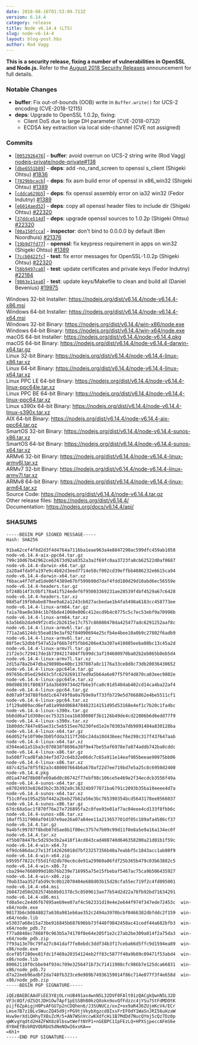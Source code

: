 ```yaml
---
date: 2018-08-16T01:53:09.713Z
version: 6.14.4
category: release
title: Node v6.14.4 (LTS)
slug: node-v6-14-4
layout: blog-post.hbs
author: Rod Vagg
---
```


**This is a security release, fixing a number of vulnerabilities in OpenSSL and Node.js.** Refer to the [August 2018 Security Releases](https://nodejs.org/en/blog/vulnerability/august-2018-security-releases/) announcement for full details.

### Notable Changes

* **buffer**: Fix out-of-bounds (OOB) write in `Buffer.write()` for UCS-2 encoding (CVE-2018-12115)
* **deps**: Upgrade to OpenSSL 1.0.2p, fixing:
  * Client DoS due to large DH parameter (CVE-2018-0732)
  * ECDSA key extraction via local side-channel (CVE not assigned)

### Commits

* [[`0052926476`](https://github.com/nodejs/node/commit/0052926476)] - **buffer**: avoid overrun on UCS-2 string write (Rod Vagg) [nodejs-private/node-private#138](https://github.com/nodejs-private/node-private/pull/138)
* [[`dbe6551b89`](https://github.com/nodejs/node/commit/dbe6551b89)] - **deps**: add -no\_rand\_screen to openssl s\_client (Shigeki Ohtsu) [#1836](https://github.com/nodejs/node/pull/1836)
* [[`7829bbcacb`](https://github.com/nodejs/node/commit/7829bbcacb)] - **deps**: fix asm build error of openssl in x86\_win32 (Shigeki Ohtsu) [#1389](https://github.com/nodejs/node/pull/1389)
* [[`cddca629b5`](https://github.com/nodejs/node/commit/cddca629b5)] - **deps**: fix openssl assembly error on ia32 win32 (Fedor Indutny) [#1389](https://github.com/nodejs/node/pull/1389)
* [[`e6014aed52`](https://github.com/nodejs/node/commit/e6014aed52)] - **deps**: copy all openssl header files to include dir (Shigeki Ohtsu) [#22320](https://github.com/nodejs/node/pull/22320)
* [[`37ddce514d`](https://github.com/nodejs/node/commit/37ddce514d)] - **deps**: upgrade openssl sources to 1.0.2p (Shigeki Ohtsu) [#22320](https://github.com/nodejs/node/pull/22320)
* [[`08a150fcca`](https://github.com/nodejs/node/commit/08a150fcca)] - **inspector**: don't bind to 0.0.0.0 by default (Ben Noordhuis) [#21376](https://github.com/nodejs/node/pull/21376)
* [[`19b9d7fd77`](https://github.com/nodejs/node/commit/19b9d7fd77)] - **openssl**: fix keypress requirement in apps on win32 (Shigeki Ohtsu) [#1389](https://github.com/nodejs/node/pull/1389)
* [[`7ccb0422fc`](https://github.com/nodejs/node/commit/7ccb0422fc)] - **test**: fix error messages for OpenSSL-1.0.2p (Shigeki Ohtsu) [#22320](https://github.com/nodejs/node/pull/22320)
* [[`58b9497ca8`](https://github.com/nodejs/node/commit/58b9497ca8)] - **test**: update certificates and private keys (Fedor Indutny) [#22184](https://github.com/nodejs/node/pull/22184)
* [[`9863e11ea8`](https://github.com/nodejs/node/commit/9863e11ea8)] - **test**: update keys/Makefile to clean and build all (Daniel Bevenius) [#19975](https://github.com/nodejs/node/pull/19975)

Windows 32-bit Installer: https://nodejs.org/dist/v6.14.4/node-v6.14.4-x86.msi<br>
Windows 64-bit Installer: https://nodejs.org/dist/v6.14.4/node-v6.14.4-x64.msi<br>
Windows 32-bit Binary: https://nodejs.org/dist/v6.14.4/win-x86/node.exe<br>
Windows 64-bit Binary: https://nodejs.org/dist/v6.14.4/win-x64/node.exe<br>
macOS 64-bit Installer: https://nodejs.org/dist/v6.14.4/node-v6.14.4.pkg<br>
macOS 64-bit Binary: https://nodejs.org/dist/v6.14.4/node-v6.14.4-darwin-x64.tar.gz<br>
Linux 32-bit Binary: https://nodejs.org/dist/v6.14.4/node-v6.14.4-linux-x86.tar.xz<br>
Linux 64-bit Binary: https://nodejs.org/dist/v6.14.4/node-v6.14.4-linux-x64.tar.xz<br>
Linux PPC LE 64-bit Binary: https://nodejs.org/dist/v6.14.4/node-v6.14.4-linux-ppc64le.tar.xz<br>
Linux PPC BE 64-bit Binary: https://nodejs.org/dist/v6.14.4/node-v6.14.4-linux-ppc64.tar.xz<br>
Linux s390x 64-bit Binary: https://nodejs.org/dist/v6.14.4/node-v6.14.4-linux-s390x.tar.xz<br>
AIX 64-bit Binary: https://nodejs.org/dist/v6.14.4/node-v6.14.4-aix-ppc64.tar.gz<br>
SmartOS 32-bit Binary: https://nodejs.org/dist/v6.14.4/node-v6.14.4-sunos-x86.tar.xz<br>
SmartOS 64-bit Binary: https://nodejs.org/dist/v6.14.4/node-v6.14.4-sunos-x64.tar.xz<br>
ARMv6 32-bit Binary: https://nodejs.org/dist/v6.14.4/node-v6.14.4-linux-armv6l.tar.xz<br>
ARMv7 32-bit Binary: https://nodejs.org/dist/v6.14.4/node-v6.14.4-linux-armv7l.tar.xz<br>
ARMv8 64-bit Binary: https://nodejs.org/dist/v6.14.4/node-v6.14.4-linux-arm64.tar.xz<br>
Source Code: https://nodejs.org/dist/v6.14.4/node-v6.14.4.tar.gz<br>
Other release files: https://nodejs.org/dist/v6.14.4/<br>
Documentation: https://nodejs.org/docs/v6.14.4/api/

<h3 id="shasums">SHASUMS</h3>

```
-----BEGIN PGP SIGNED MESSAGE-----
Hash: SHA256

91ba62cef4f8d2d3f4d4764a7116ba1eae963a4e8847290ac599dfc459ab1058  node-v6.14.4-aix-ppc64.tar.gz
799c10d67b42962ce62673d92a8352a3a2f69fc0aa3723fa0cb62522d0af0687  node-v6.14.4-darwin-x64.tar.gz
2a20a4fda9fa197e9c4b82d3eed7714e58cf002cd39effbb4886232e6615ca94  node-v6.14.4-darwin-x64.tar.xz
f6baca4f7dfad1de06f4389e67bf599b90d7daf4fdd180d29d10abd6ec56559e  node-v6.14.4-headers.tar.gz
bf248b14f3c0bf178a41f524edef6f95003369231ae28539f4bf4529a67c6428  node-v6.14.4-headers.tar.xz
08d5af19fb0abe879ee9a62a1243cb027acbedae1b4fa5498a6183cc458773ee  node-v6.14.4-linux-arm64.tar.gz
fa1a78ae8e384c1b76bde41060e806c412ecd9b4c0775c5c7ec53ebf9a70998b  node-v6.14.4-linux-arm64.tar.xz
63a5b6b2da949f2c45c2b2615e17c757c86080470da425477adc6291252aaf8c  node-v6.14.4-linux-armv6l.tar.gz
771a2a6124dc55ea019e3af92f84090694e25cfb4e4bee10a0b9c27802f6adb9  node-v6.14.4-linux-armv6l.tar.xz
88f5ec52dbbf547a52af66b7df5fbb6206e43a307a410805eeba08bc13c45a2d  node-v6.14.4-linux-armv7l.tar.gz
21f2e3c729417de1b7394217404ffb99dc3af194680970ba02b2eb065b0eb5d4  node-v6.14.4-linux-armv7l.tar.xz
2d15a78a2b47dba29890be40bc1397807a8c1176a33ce8d8c73db20036430652  node-v6.14.4-linux-ppc64le.tar.gz
097656c05ed29d43c5fc629269137ed9a5b64a6e07f5f9f4d870ca03eec9802e  node-v6.14.4-linux-ppc64le.tar.xz
00d988391f8083f1da3b699734d2fb6e3fca0c91d5404ab402cd14ca4ba22af4  node-v6.14.4-linux-ppc64.tar.gz
8d07a9f3d788f6dd1c64749f0a0a7b9e9af733fb729e5d7668862e4be5511cf1  node-v6.14.4-linux-ppc64.tar.xz
1f129a089acd6efa01a99dd068478482314151d95d53168e4ef1c7b20c1fa4bc  node-v6.14.4-linux-s390x.tar.gz
bb8dd6a71d308ecec753251ea1b830008f3b1126b49de4cd22806b6d6edd77f9  node-v6.14.4-linux-s390x.tar.xz
1b80ddc7847e85ae31c5eb515ee76230fed1e2e70303a7db9891404a830128ba  node-v6.14.4-linux-x64.tar.gz
66d052fe10f90e3b05fdda3117f26bc24da10d436eecf6e298c317f437647aab  node-v6.14.4-linux-x64.tar.xz
d394ea61a51ba3c070838f8696a38f9e47be55af6978e7a074addb742ba0cddc  node-v6.14.4-linux-x86.tar.gz
ba508f7cad8fab34ef3d72c64b32e06dc7c65a911e14eaf985beeae90975bb06  node-v6.14.4-linux-x86.tar.xz
487c425a78f5f82a3c480007664b6a670af22d7ee719bd7e5a25c8c6950d2400  node-v6.14.4.pkg
d01a474d78b08fe69a6d0c86742f77ebf98c106ce5e469e2f34ecdcb3556f49a  node-v6.14.4-sunos-x64.tar.gz
e87024933e826d3b2c3b392a9c36324b977071ba6791c2093b35ba10eeee4d7a  node-v6.14.4-sunos-x64.tar.xz
f51c0fea195a25bf442a2beb27b62a56e3bc765390354bcd5643178ee8566037  node-v6.14.4-sunos-x86.tar.gz
67dc68a5ac1f870f76e27e726895fa2c0fee93e01af7ac04eee4cd133f8fbb6c  node-v6.14.4-sunos-x86.tar.xz
10aff5317908af04107e9ae26a07a84ee11a213657701df05c189afa4586cf37  node-v6.14.4.tar.gz
9a4bfc99787f8bdb07d5ae8b1f00ec3757e7b09c99d11f0e8a5e9a16a134ec0f  node-v6.14.4.tar.xz
4f5b078447bc5d293e3b2a418f14cd843cad408740d646358200a21d01b1f59c  node-v6.14.4-win-x64.7z
6f9dc686dac27e13f142626018d7bf23257356b40a7eabbf5c1843acc1ab80f9  node-v6.14.4-win-x64.zip
b9595f7822cf55d1fd2db70ec6cde91a29960a86fdf25b365b479c03b63882c5  node-v6.14.4-win-x86.7z
cba294e7660099d10b76b239e716995a75e15fbebaf5467ac75ca9b506435927  node-v6.14.4-win-x86.zip
70ab33aa352fa5d9c9c0b12070404e688d03b15d28cfa55ec719f2c4fd095001  node-v6.14.4-x64.msi
260472d50d282574bb8b01378c5c8509613ae77b54d2d22a78fb92bd71634291  node-v6.14.4-x86.msi
fd8a5ec2e4d6f67895aeb9ee07af4c562331d19e4e2e644f974f347ede72453c  win-x64/node.exe
98173b6cb0848827a630a981eb6ae352c2494a3970bcbf0466382dbfddc2f159  win-x64/node.lib
e53037a68e15a73be916845b687696bb73f448f9842458ac41cedf44a682bfb3  win-x64/node_pdb.7z
f77a8848ec7868f0c963b5a74170f0e64e205f1e2c27ab2be309a014f2a75da3  win-x64/node_pdb.zip
7f93a13e70c79fa27c841daf7fe8ebdc3ddf34b3f17ceba66d5ffc9d1594ea89  win-x86/node.exe
dcef85f280ee81fdc1f469a20354124eb2ff83c5877f40a9b89c09471f53abd4  win-x86/node.lib
80062110f0cbbe94f934c709e3256471b73c71411908cfc986b7e125dca66831  win-x86/node_pdb.7z
d7a22eeb96adbf2da748fb323ce9e989b74936159014f86c714e077f3f4e658d  win-x86/node_pdb.zip
-----BEGIN PGP SIGNATURE-----

iQEzBAEBCAAdFiEE3Y8jOLrnUB491ax4wnN5L32DVF0FAlt01zQACgkQwnN5L32D
VF3c8Qf/dZSQtJDH1Ow7Apf1pESSBhB0kzQXokn9ovQfFdzzc4jYSu7StFdMDOtK
pijf6ZpAigjH0PsAFGU7p2nCDQhen6/J3SUNUCz/oxZ+ox9aR436ZUjmKcV4/ECr
Lmse7B7z1BLvSWucZQ45d9jrPG9tjVkybXgzcd8IxsFrEFOdY1WaSnJRI56uHzaW
Hvw9erXdiQHhyTXBsZcM/5+AN7WSnVccwKXdfcHi1B7MdDd7NucQYmj5cQz7Dz0p
qWKvgYqdtd2H4ZFWX8z8lbswtWeftNYP1+nGEBPC1IpFEzLQ+HPXSjpeccAFmS6e
8Y8mEfBsbRQVObRbU5dNeNOwI6xsKA==
=6h1+
-----END PGP SIGNATURE-----

```
